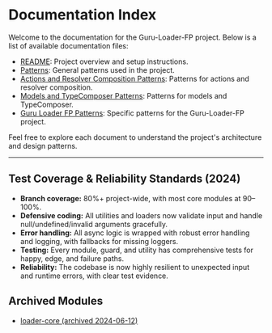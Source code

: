 # Documentation Index

Welcome to the documentation for the Guru-Loader-FP project. Below is a list of available documentation files:

- [README](README.md): Project overview and setup instructions.
- [Patterns](patterns.md): General patterns used in the project.
- [Actions and Resolver Composition Patterns](patterns/actions_resolvercomposer.md): Patterns for actions and resolver composition.
- [Models and TypeComposer Patterns](patterns/models_typecomposer.md): Patterns for models and TypeComposer.
- [Guru Loader FP Patterns](patterns/guru_loader_fp.md): Specific patterns for the Guru-Loader-FP project.

Feel free to explore each document to understand the project's architecture and design patterns. 

---

## Test Coverage & Reliability Standards (2024)

- **Branch coverage:** 80%+ project-wide, with most core modules at 90–100%.
- **Defensive coding:** All utilities and loaders now validate input and handle null/undefined/invalid arguments gracefully.
- **Error handling:** All async logic is wrapped with robust error handling and logging, with fallbacks for missing loggers.
- **Testing:** Every module, guard, and utility has comprehensive tests for happy, edge, and failure paths.
- **Reliability:** The codebase is now highly resilient to unexpected input and runtime errors, with clear test evidence.

## Archived Modules

- [loader-core (archived 2024-06-12)](_archived/loader-core-archived-20240612.md) 